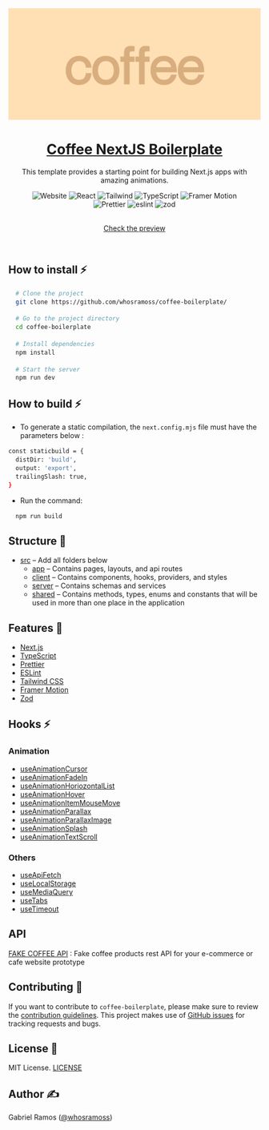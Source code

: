 <a href="https://github.com/whosramoss/coffee-boilerplate">
  <img alt="Coffee" src="./docs/coffee-boilerplate-thumbnail.png" />
  <h1 align="center">Coffee NextJS Boilerplate</h1>
</a>

<p align="center">
  This template provides a starting point for building Next.js apps with amazing animations.
</p>

<div align="center">
  <img src="https://img.shields.io/badge/next.js-242424?style=for-the-badge&logo=nextdotjs" alt="Website">
  <img src="https://img.shields.io/badge/React-563D7C?style=for-the-badge&logo=React&logoColor=fff" alt="React">
  <img src="https://img.shields.io/badge/Tailwind-FEFEFE?style=for-the-badge&logo=tailwindcss" alt="Tailwind">
  <img src="https://img.shields.io/badge/Typescript-007acc?style=for-the-badge&logo=typescript&logoColor=fff" alt="TypeScript">
  <img src="https://img.shields.io/badge/Framer%20Motion-CC6699?style=for-the-badge&logo=framer" alt="Framer Motion">
  <br/>
  <img src="https://img.shields.io/badge/Prettier-242424?style=for-the-badge&logo=prettier" alt="Prettier">
  <img src="https://img.shields.io/badge/eslint-0170FE?style=for-the-badge&logo=eslint" alt="eslint">
  <img src="https://img.shields.io/badge/zod-242424?style=for-the-badge&logo=zod" alt="zod">
</div>
<br/>
<a href="./docs/coffee-boilerplate.mp4">
  <p align="center">Check the preview</p>
</a>
<br/>



## How to install ⚡

```bash
  # Clone the project
  git clone https://github.com/whosramoss/coffee-boilerplate/

  # Go to the project directory
  cd coffee-boilerplate

  # Install dependencies
  npm install

  # Start the server 
  npm run dev
```

## How to build ⚡
- To generate a static compilation, the `next.config.mjs` file must have the parameters below :
```bash
const staticbuild = {
  distDir: 'build',
  output: 'export',
  trailingSlash: true,
}
```
- Run the command:
```bash
  npm run build
```
## Structure 📂

- [src](./src/) – Add all folders below
  - [app](./src/app/) – Contains pages, layouts, and api routes
  - [client](./src/client/) – Contains components, hooks, providers, and styles
  - [server](./src/server/) – Contains schemas and services
  - [shared](./src/shared/) – Contains methods, types, enums and constants that will be used in more than one place in the application

## Features 🦾

- [Next.js](https://nextjs.org/) 
- [TypeScript](https://www.typescriptlang.org/) 
- [Prettier](https://prettier.io/)
- [ESLint](https://eslint.org/) 
- [Tailwind CSS](https://tailwindcss.com/) 
- [Framer Motion](https://framer.com/motion) 
- [Zod](https://zod.dev/) 

## Hooks ⚡
### Animation
- [useAnimationCursor](./src/client/hooks/useAnimationCursor.ts)
- [useAnimationFadeIn](./src/client/hooks/useAnimationFadeIn.ts)
- [useAnimationHoriozontalList](./src/client/hooks/useAnimationHoriozontalList.ts)
- [useAnimationHover](./src/client/hooks/useAnimationHover.ts)
- [useAnimationItemMouseMove](./src/client/hooks/useAnimationItemMouseMove.ts)
- [useAnimationParallax](./src/client/hooks/useAnimationParallax.ts)
- [useAnimationParallaxImage](./src/client/hooks/useAnimationParallaxImage.ts)
- [useAnimationSplash](./src/client/hooks/useAnimationSplash.ts)
- [useAnimationTextScroll](./src/client/hooks/useAnimationTextScroll.ts)

### Others 
- [useApiFetch](./src/client/hooks/useApiFetch.ts)
- [useLocalStorage](./src/client/hooks/useLocalStorage.ts)
- [useMediaQuery](./src/client/hooks/useMediaQuery.ts)
- [useTabs](./src/client/hooks/useTabs.ts)
- [useTimeout](./src/client/hooks/useTimeout.ts)

## API 
[FAKE COFFEE API](https://fake-coffee-api.vercel.app/) : Fake coffee products rest API for your e-commerce or cafe website prototype


## Contributing 📄
If you want to contribute to `coffee-boilerplate`, please make sure to review the [contribution guidelines](https://github.com/whosramoss/coffee-boilerplate/blob/master/CONTRIBUTING.md). This project makes use of [GitHub issues](https://github.com/whosramoss/coffee-boilerplate/issues) for
tracking requests and bugs.

## License 📄

MIT License. [LICENSE](./LICENSE)

## Author ✍️

Gabriel Ramos ([@whosramoss](https://github.com/whosramoss))

